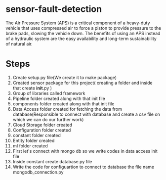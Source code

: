 # sensor-fault-detection
The Air Pressure System (APS) is a critical component of a heavy-duty vehicle that uses compressed air to force a piston to provide pressure to the brake pads, slowing the vehicle down. The benefits of using an APS instead of a hydraulic system are the easy availability and long-term sustainability of natural air.
# Steps
1. Create setup.py file(We create it to make package)
2. Created sensor package for this project(
    creating a folder and inside that create __init__.py
)
3. Group of libraries called framework
4. Pipeline folder created along with that init file
5. components folder created along with that init file
6. Data Access folder created for fetching the data from database(Responsible to connect with database and create a csv file on which we can do our further work)
7. Cloud Storage folder created
8. Configuration folder created
9. constant folder created
10. Entity folder created
11. ml folder created
12. First let's connect with mongo db so we write codes in data access init file
13. Inside constant create database.py file 
14. Write the code for configuartion to connect to database the file name mongodb_connection.py




